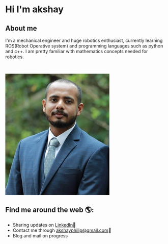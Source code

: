 # **Hi I'm akshay**
## **About me**
I'm a mechanical engineer and huge robotics enthusiast, currently learning ROS(Robot Operative system) and programming languages such as python and c++. I am pretty familiar with mathematics concepts needed for robotics.
<p>&nbsp;</p>

![photo](https://github.com/akshayphilip/akshayphilip/blob/main/images/resize.jpg?raw=true)


## Find me around the web 🌎:
* Sharing updates on [LinkedIn](https://www.linkedin.com/in/akshayphilip/):briefcase:
* Contact me through akshayphilip@gmail.com:email:
* Blog and mail on progress 
